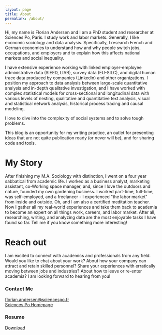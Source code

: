 ```yaml
---
layout: page
title: About
permalink: /about/
---
```


Hi, my name is Florian Andersen and I am a PhD student and researcher at Sciences Po, Paris. I study work and labor markets. Generally, I like economic sociology and data analysis. Specifically, I research French and German economies to understand how and why people switch jobs, occupations, and employers and to explain how this affects national markets and social inequality.

I have extensive experience working with linked employer-employee administrative data (SIEED, LIAB), survey data (EU-SILC), and digital human trace data produced by companies (Linkedin) and other organizations. I position my approach to data analysis between large-scale quantitative analysis and in-depth qualitative investigation, and I have worked with complex statistical models for cross-sectional and longitudinal data with various levels of nesting, qualitative and quantitative text analysis, visual and statistical network analysis, historical process tracing and causal modeling.

I love to dive into the complexity of social systems and to solve tough problems.

This blog is an opportunity for my writing practice, an outlet for presenting ideas that are not quite publication ready (or never will be), and for sharing code and tools.

# My Story  
After finishing my M.A. Sociology with distinction, I went on a four year sabbatical from academic life. I worked as a business analyst, marketing assistant, co-Working space manager, and, since I love the outdoors and nature, founded my own gardening business. I worked part-time, full-time, was self-employed, and a freelancer - I experienced "the labor market" from inside and outside. Oh, and I am also a certified meditation teacher. Now I gather all my real-world experiences and take them back to academia to become an expert on all things work, careers, and labor market. After all, researching, writing, and analyzing data are the most enjoyable tasks I have found so far. Tell me if you know something more interesting! 

# Reach out 
I am excited to connect with academics and professionals from any field. Would you like to chat about your work? About how your company can attract and retain skilled personnel? Share your experiences with erratically moving between jobs and industries? About how to leave or re-enter academia? 
I am looking forward to hearing from you!

### Contact Me

[florian.andersen@sciencespo.fr](mailto:florian.andersen@sciencespo.fr)                                                            
[Sciences Po Homepage](https://www.sciencespo.fr/osc/en/node/2595.html)

### Resume
[Download](https://drive.google.com/file/d/18faJk_a3lIg4anUcCrLnF4-qqk3tP4y6/view?usp=sharing)

